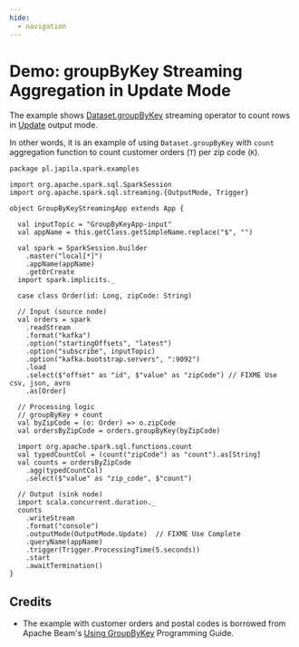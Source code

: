 ```yaml
---
hide:
  - navigation
---
```


# Demo: groupByKey Streaming Aggregation in Update Mode

The example shows [Dataset.groupByKey](../operators/groupByKey.md) streaming operator to count rows in [Update](../OutputMode.md#Update) output mode.

In other words, it is an example of using `Dataset.groupByKey` with `count` aggregation function to count customer orders (`T`) per zip code (`K`).

```text
package pl.japila.spark.examples

import org.apache.spark.sql.SparkSession
import org.apache.spark.sql.streaming.{OutputMode, Trigger}

object GroupByKeyStreamingApp extends App {

  val inputTopic = "GroupByKeyApp-input"
  val appName = this.getClass.getSimpleName.replace("$", "")

  val spark = SparkSession.builder
    .master("local[*]")
    .appName(appName)
    .getOrCreate
  import spark.implicits._

  case class Order(id: Long, zipCode: String)

  // Input (source node)
  val orders = spark
    .readStream
    .format("kafka")
    .option("startingOffsets", "latest")
    .option("subscribe", inputTopic)
    .option("kafka.bootstrap.servers", ":9092")
    .load
    .select($"offset" as "id", $"value" as "zipCode") // FIXME Use csv, json, avro
    .as[Order]

  // Processing logic
  // groupByKey + count
  val byZipCode = (o: Order) => o.zipCode
  val ordersByZipCode = orders.groupByKey(byZipCode)

  import org.apache.spark.sql.functions.count
  val typedCountCol = (count("zipCode") as "count").as[String]
  val counts = ordersByZipCode
    .agg(typedCountCol)
    .select($"value" as "zip_code", $"count")

  // Output (sink node)
  import scala.concurrent.duration._
  counts
    .writeStream
    .format("console")
    .outputMode(OutputMode.Update)  // FIXME Use Complete
    .queryName(appName)
    .trigger(Trigger.ProcessingTime(5.seconds))
    .start
    .awaitTermination()
}
```

## Credits

* The example with customer orders and postal codes is borrowed from Apache Beam's [Using GroupByKey](https://beam.apache.org/documentation/programming-guide/#transforms-gbk) Programming Guide.
